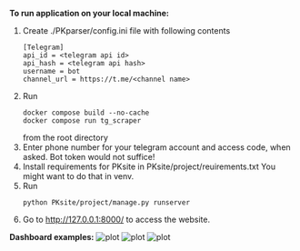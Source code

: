 **To run application on your local machine:**
1) Create ./PKparser/config.ini file with following contents
    ```Git config
   [Telegram]
    api_id = <telegram api id>
    api_hash = <telegram api hash>
    username = bot
    channel_url = https://t.me/<channel name>
   ```
2) Run
   ```
   docker compose build --no-cache
   docker compose run tg_scraper
   ```
   from the root directory
3) Enter phone number for your telegram account and access code, when asked.
Bot token would not suffice!
4) Install requirements for PKsite in PKsite/project/reuirements.txt
You might want to do that in venv.
5) Run
   ```
   python PKsite/project/manage.py runserver
   ```
6) Go to http://127.0.0.1:8000/ to access the website. 

**Dashboard examples:**
![plot](./presentation/timeline.png)
![plot](./presentation/piechart.png)
![plot](./presentation/dynamics.png)